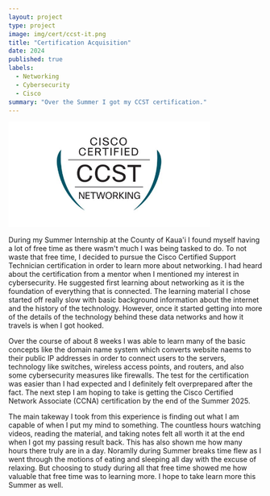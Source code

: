 ```yaml
---
layout: project
type: project
image: img/cert/ccst-it.png
title: "Certification Acquisition"
date: 2024
published: true
labels:
  - Networking
  - Cybersecurity
  - Cisco
summary: "Over the Summer I got my CCST certification."
---
```


<div class="text-center p-4">
  <img width="400px" src="../img/cert/ccst-net.jpg" class="img-thumbnail" >
</div>

During my Summer Internship at the County of Kaua'i I found myself having a lot of free time as there wasm't much I was being tasked to do. To not waste that free time, I decided to pursue the Cisco Certified Support Technician certification in order to learn more about networking. I had heard about the certification from a mentor when I mentioned my interest in cybersecurity. He suggested first learning about networking as it is the foundation of everything that is connected. The learning material I chose started off really slow with basic background information about the internet and the history of the technology. However, once it started getting into more of the details of the technology behind these data networks and how it travels is when I got hooked.  

Over the course of about 8 weeks I was able to learn many of the basic concepts like the domain name system which converts website naems to their public IP addresses in order to connect users to the servers, technology like switches, wireless access points, and routers, and also some cybersecurity measures like firewalls. The test for the certification was easier than I had expected and I definitely felt overprepared after the fact. The next step I am hoping to take is getting the Cisco Certified Network Associate (CCNA) certification by the end of the Summer 2025.

The main takeway I took from this experience is finding out what I am capable of when I put my mind to something. The countless hours watching videos, reading the material, and taking notes felt all worth it at the end when I got my passing result back. This has also shown me how many hours there truly are in a day. Noramlly during Summer breaks time flew as I went through the motions of eating and sleeping all day with the excuse of relaxing. But choosing to study during all that free time showed me how valuable that free time was to learning more. I hope to take learn more this Summer as well.
